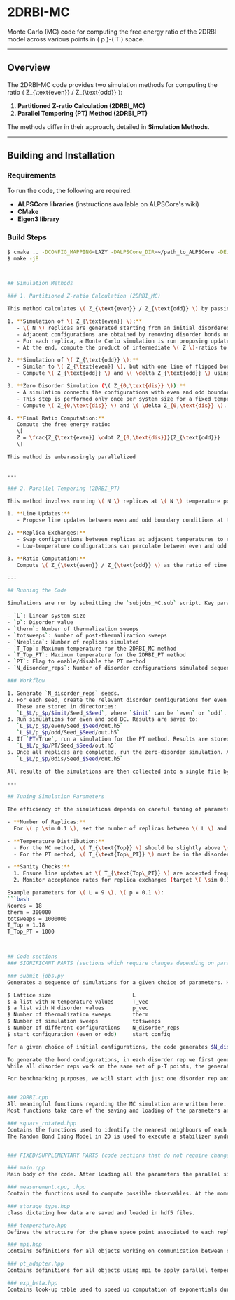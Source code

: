 # 2DRBI-MC

Monte Carlo (MC) code for computing the free energy ratio of the 2DRBI model across various points in \( p \)-\( T \) space.

---

## Overview

The 2DRBI-MC code provides two simulation methods for computing the ratio \( Z_{\text{even}} / Z_{\text{odd}} \):  
1. **Partitioned Z-ratio Calculation (2DRBI_MC)**  
2. **Parallel Tempering (PT) Method (2DRBI_PT)**  

The methods differ in their approach, detailed in **Simulation Methods**.

---

## Building and Installation

### Requirements

To run the code, the following are required:
- **ALPSCore libraries** (instructions available on ALPSCore's wiki)
- **CMake**
- **Eigen3 library**

### Build Steps

```bash
$ cmake .. -DCONFIG_MAPPING=LAZY -DALPSCore_DIR=~/path_to_ALPSCore -DEigen3_DIR=~path_to_eigen3/eigen3
$ make -j8



## Simulation Methods

### 1. Partitioned Z-ratio Calculation (2DRBI_MC)

This method calculates \( Z_{\text{even}} / Z_{\text{odd}} \) by passing through the zero-disorder axis. The process is divided into the following steps:

1. **Simulation of \( Z_{\text{even}} \):**  
   - \( N \) replicas are generated starting from an initial disordered configuration.
   - Adjacent configurations are obtained by removing disorder bonds until no disorder is present.
   - For each replica, a Monte Carlo simulation is run proposing updates between configurations. Exchanges between replicas are accepted with a probability proportional to \( \exp(-\Delta E) \).
   - At the end, compute the product of intermediate \( Z \)-ratios to obtain \( Z_{\text{even}} \) and its uncertainty \( \delta Z_{\text{even}} \).

2. **Simulation of \( Z_{\text{odd}} \):**  
   - Similar to \( Z_{\text{even}} \), but with one line of flipped bonds to introduce odd boundary conditions.
   - Compute \( Z_{\text{odd}} \) and \( \delta Z_{\text{odd}} \) using the same procedure.

3. **Zero Disorder Simulation (\( Z_{0,\text{dis}} \)):**  
   - A simulation connects the configurations with even and odd boundary conditions at zero disorder.
   - This step is performed only once per system size for a fixed temperature \( T_{0,\text{dis}} \).
   - Compute \( Z_{0,\text{dis}} \) and \( \delta Z_{0,\text{dis}} \).

4. **Final Ratio Computation:**  
   Compute the free energy ratio:  
   \[
   Z = \frac{Z_{\text{even}} \cdot Z_{0,\text{dis}}}{Z_{\text{odd}}}
   \]

This method is embarassingly parallelized


---

### 2. Parallel Tempering (2DRBI_PT)

This method involves running \( N \) replicas at \( N \) temperature points with the same fixed disorder configuration. Key steps include:

1. **Line Updates:**  
   - Propose line updates between even and odd boundary conditions at the highest temperature (\( T \to \infty \)).

2. **Replica Exchanges:**  
   - Swap configurations between replicas at adjacent temperatures to ensure efficient sampling.
   - Low-temperature configurations can percolate between even and odd boundaries.

3. **Ratio Computation:**  
   Compute \( Z_{\text{even}} / Z_{\text{odd}} \) as the ratio of time spent in even and odd configurations at \( T_{\text{Nishimori}} \).

---

## Running the Code

Simulations are run by submitting the `subjobs_MC.sub` script. Key parameters to set:

- `L`: Linear system size
- `p`: Disorder value
- `therm`: Number of thermalization sweeps
- `totsweeps`: Number of post-thermalization sweeps
- `Nreplica`: Number of replicas simulated
- `T_Top`: Maximum temperature for the 2DRBI_MC method
- `T_Top_PT`: Maximum temperature for the 2DRBI_PT method
- `PT`: Flag to enable/disable the PT method
- `N_disorder_reps`: Number of disorder configurations simulated sequentially

### Workflow

1. Generate `N_disorder_reps` seeds.
2. For each seed, create the relevant disorder configurations for even and odd boundary conditions using `genconfigs_MC.py`.  
   These are stored in directories:  
   `L_$L/p_$p/$init/Seed_$Seed`, where `$init` can be `even` or `odd`.
3. Run simulations for even and odd BC. Results are saved to:  
   `L_$L/p_$p/even/Seed_$Seed/out.h5`  
   `L_$L/p_$p/odd/Seed_$Seed/out.h5`
4. If `PT=True`, run a simulation for the PT method. Results are stored in:  
   `L_$L/p_$p/PT/Seed_$Seed/out.h5`
5. Once all replicas are completed, run the zero-disorder simulation. Adjust the `mul` factor to improve accuracy. Results are stored in:  
   `L_$L/p_$p/0dis/Seed_$Seed/out.h5`

All results of the simulations are then collected into a single file by [`datacollect.py`] and stored in (./datacollect.py)

---

## Tuning Simulation Parameters

The efficiency of the simulations depends on careful tuning of parameters:

- **Number of Replicas:**  
  For \( p \sim 0.1 \), set the number of replicas between \( L \) and \( 2L \).

- **Temperature Distribution:**  
  - For the MC method, \( T_{\text{Top}} \) should be slightly above \( T_{\text{Nishimori}} \), typically \( T_{\text{Top}} \approx 1.1 \). Ensure it doesn’t cross the phase transition.  
  - For the PT method, \( T_{\text{Top\_PT}} \) must be in the disordered phase. A good starting point is \( T_{\text{Top\_PT}} \geq 2.5 \).

- **Sanity Checks:**  
  1. Ensure line updates at \( T_{\text{Top\_PT}} \) are accepted frequently.
  2. Monitor acceptance rates for replica exchanges (target \( \sim 0.3-0.4 \)).

Example parameters for \( L = 9 \), \( p = 0.1 \):  
```bash
Ncores = 18
therm = 300000
totsweeps = 1000000
T_Top = 1.18
T_Top_PT = 1000



## Code sections
### SIGNIFICANT PARTS (sections which require changes depending on parameter choice, code updates etc):

### submit_jobs.py
Generates a sequence of simulations for a given choice of parameters. Here, one needs to choose:

$ Lattice size                          L
$ a list with N temperature values	    T_vec
$ a list with N disorder values		    p_vec
$ Number of thermalization sweeps		therm
$ Number of simulation sweeps		    totsweeps
$ Number of different configurations	N_disorder_reps
$ start configuration (even or odd)	    start_config

For a given choice of initial configurations, the code generates $N_disorder_reps$ folders and .ini files, each with its own seed and set of bond configurations.

To generate the bond configurations, in each disorder rep we first generate an initial bond configuration according to the disorder value of the first p-T point. Disordered bonds are then added/removed at random to reach the disorder value of the adjacent p-T point. This process is repeated until the bond configuration of the last p-T point is obtained. 
While all disorder reps work on the same set of p-T points, the generation process for these bond configurations are independent and have no correlation between different disorder reps.

For benchmarking purposes, we will start with just one disorder rep and a few p-T points. 


### 2DRBI.cpp 
All meaningful functions regarding the MC simulation are written here.
Most functions take care of the saving and loading of the parameters and observables of each individual core. The most significant function which will be modified over time is ising_sim::update() , which contains all steps executed during a single MC sweep and is called by the main code for every MC step.

### square_rotated.hpp 
Contains the functions used to identify the nearest neighbours of each site.
The Random Bond Ising Model in 2D is used to execute a stabilizer syndrome analysis of the 2D Toric Code with open boundary conditions in the rotated formalism. For a surface code of (odd) lattice size $L\timesL$, the classical model is characterized by a lattice with $L-1$ rows and $(L+1)/2$. Each site $i$ is coupled to $4$ neighbours, with each coupling being the classical equivalent of a quantum qubit. Due to open boundary conditions, the qubits on the top and bottom edges, the leftmost qubit of every second row and the rightmost qubit of every other row have $2$ neighbours, while the qubits on the top left and bottom right corners only have $1$ neighbour.


### FIXED/SUPPLEMENTARY PARTS (code sections that do not require changes)

### main.cpp
Main body of the code. After loading all the parameters the parallel simulations are initialized and executed. Each replica is labeled by its unique temperature value and the respective p value, which are imported from the p-T_points file. Upon conclusion of each simulation, the results are collected, wrapped and stored in an hdf5 file. 

### measurement.cpp, .hpp
Contain the functions used to compute possible observables. At the moment, these are superfluous and are kept only in case of future use. 

### storage_type.hpp
class dictating how data are saved and loaded in hdf5 files.

### temperature.hpp 
Defines the structure for the phase space point associated to each replica. This is solely identified by the temperature and is identified by a lable temp. While in future an extra label p could be added to streamline computation, at the moment it is not required as each replica has its own T value and a unique, respective p value associated to it called from the "p-T_point" table.

### mpi.hpp 
Contains definitions for all objects working on communication between cores.

### pt_adapter.hpp
Contains definitions for all objects using mpi to apply parallel tempering in Monte Carlo simulations.

### exp_beta.hpp
Contains look-up table used to speed up computation of exponentials during Monte Carlo updates.
